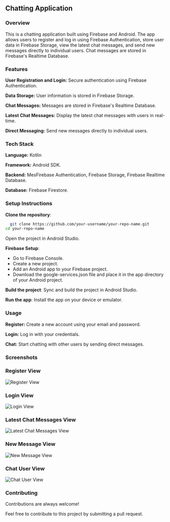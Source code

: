 ## Chatting Application
### Overview

This is a chatting application built using Firebase and Android. The app allows users to register and log in using Firebase Authentication, store user data in Firebase Storage, view the latest chat messages, and send new messages directly to individual users. Chat messages are stored in Firebase's Realtime Database.


### Features

**User Registration and Login:** Secure authentication using Firebase Authentication.

**Data Storage:** User information is stored in Firebase Storage.

**Chat Messages:** Messages are stored in Firebase's Realtime Database.

**Latest Chat Messages:** Display the latest chat messages with users in real-time.

**Direct Messaging:** Send new messages directly to individual users.


### Tech Stack

**Language:** Kotlin

**Framework:** Android SDK.

**Backend:** MesFirebase Authentication, Firebase Storage, Firebase Realtime Database.

**Database:** Firebase Firestore.


### Setup Instructions

**Clone the repository**:

```bash
  git clone https://github.com/your-username/your-repo-name.git
cd your-repo-name
```

Open the project in Android Studio.

**Firebase Setup**:
- Go to Firebase Console.
- Create a new project.
- Add an Android app to your Firebase project.
- Download the google-services.json file and place it in the app directory of your Android project.

**Build the project**: Sync and build the project in Android Studio.

**Run the app**: Install the app on your device or emulator.


### Usage

**Register:** Create a new account using your email and password.

**Login:** Log in with your credentials.

**Chat:** Start chatting with other users by sending direct messages.

### Screenshots

### Register View
![Register View](https://github.com/shwehnin/chat_app/blob/master/app/src/main/assets/register.png)

### Login View
![Login View](https://github.com/shwehnin/chat_app/blob/master/app/src/main/assets/login.png)

### Latest Chat Messages View
![Latest Chat Messages View](https://github.com/shwehnin/chat_app/blob/master/app/src/main/assets/latest.jpg)

### New Message View
![New Message View](https://github.com/shwehnin/chat_app/blob/master/app/src/main/assets/new_msg.jpg)

### Chat User View
![Chat User View](https://github.com/shwehnin/chat_app/blob/master/app/src/main/assets/individual.jpg)

### Contributing

Contributions are always welcome!

Feel free to contribute to this project by submitting a pull request.
